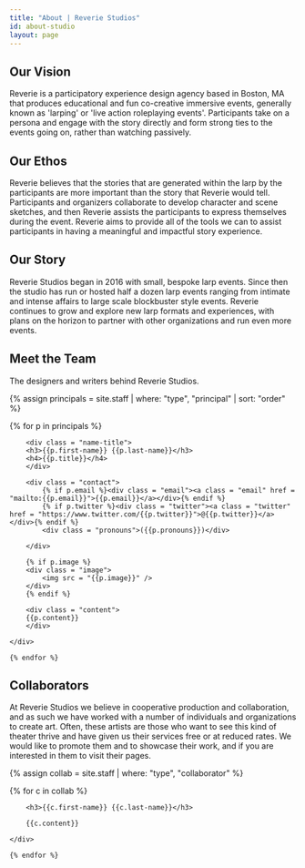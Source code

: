 ```yaml
---
title: "About | Reverie Studios"
id: about-studio
layout: page
---
```


## Our Vision

Reverie is a participatory experience design agency based in Boston, MA that produces educational and fun co-creative immersive events, generally known as 'larping' or 'live action roleplaying events'. Participants take on a persona and engage with the story directly and form strong ties to the events going on, rather than watching passively.

## Our Ethos

Reverie believes that the stories that are generated within the larp by the participants are more important than the story that Reverie would tell. Participants and organizers collaborate to develop character and scene sketches, and then Reverie assists the participants to express themselves during the event. Reverie aims to provide all of the tools we can to assist participants in having a meaningful and impactful story experience.

## Our Story

Reverie Studios began in 2016 with small, bespoke larp events. Since then the studio has run or hosted half a dozen larp events ranging from intimate and intense affairs to large scale blockbuster style events. Reverie continues to grow and explore new larp formats and experiences, with plans on the horizon to partner with other organizations and run even more events. 

## Meet the Team

The designers and writers behind Reverie Studios.

{% assign principals = site.staff | where: "type", "principal" | sort: "order" %}
<div id = "principals">
	{% for p in principals %}
	<div class = "staff">

		<div class = "name-title">
		<h3>{{p.first-name}} {{p.last-name}}</h3>
		<h4>{{p.title}}</h4>
		</div>
		
		<div class = "contact">
			{% if p.email %}<div class = "email"><a class = "email" href = "mailto:{{p.email}}">{{p.email}}</a></div>{% endif %}
			{% if p.twitter %}<div class = "twitter"><a class = "twitter" href = "https://www.twitter.com/{{p.twitter}}">@{{p.twitter}}</a></div>{% endif %}
			<div class = "pronouns">({{p.pronouns}})</div>

		</div>
		
		{% if p.image %}
		<div class = "image">
			<img src = "{{p.image}}" />
		</div>
		{% endif %}
		
		<div class = "content">
		{{p.content}}
		</div>
	
	</div>

	{% endfor %}
</div>

## Collaborators

At Reverie Studios we believe in cooperative production and collaboration, and as such we have worked with a number of individuals and organizations to create art. Often, these artists are those who want to see this kind of theater thrive and have given us their services free or at reduced rates. We would like to promote them and to showcase their work, and if you are interested in them to visit their pages.

{% assign collab = site.staff | where: "type", "collaborator" %}
<div id = "collaborators">
	{% for c in collab %}
	<div class = "staff">

		<h3>{{c.first-name}} {{c.last-name}}</h3>
		
		{{c.content}}
	
	</div>

	{% endfor %}
</div>

